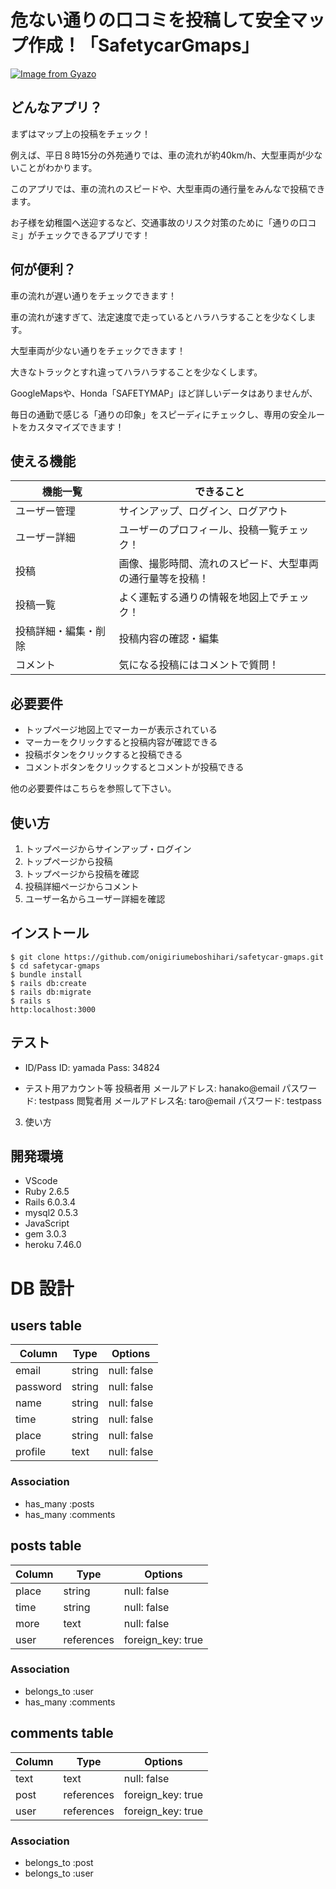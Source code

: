 # 危ない通りの口コミを投稿して安全マップ作成！「SafetycarGmaps」

[![Image from Gyazo](https://i.gyazo.com/92cd25bdff674ef83881ed67fb1b85df.jpg)](https://gyazo.com/92cd25bdff674ef83881ed67fb1b85df)


## どんなアプリ？

まずはマップ上の投稿をチェック！

例えば、平日８時15分の外苑通りでは、車の流れが約40km/h、大型車両が少ないことがわかります。

このアプリでは、車の流れのスピードや、大型車両の通行量をみんなで投稿できます。

お子様を幼稚園へ送迎するなど、交通事故のリスク対策のために「通りの口コミ」がチェックできるアプリです！



## 何が便利？

車の流れが遅い通りをチェックできます！

車の流れが速すぎて、法定速度で走っているとハラハラすることを少なくします。

大型車両が少ない通りをチェックできます！

大きなトラックとすれ違ってハラハラすることを少なくします。

GoogleMapsや、Honda「SAFETYMAP」ほど詳しいデータはありませんが、

毎日の通勤で感じる「通りの印象」をスピーディにチェックし、専用の安全ルートをカスタマイズできます！


## 使える機能

| 機能一覧           | できること                                        |
| ----------------- | --------------------------------------------- |
| ユーザー管理      | サインアップ、ログイン、ログアウト                     |
| ユーザー詳細      | ユーザーのプロフィール、投稿一覧チェック！              |
| 投稿　　　　　　　 | 画像、撮影時間、流れのスピード、大型車両の通行量等を投稿！ |
| 投稿一覧         | よく運転する通りの情報を地図上でチェック！              |
| 投稿詳細・編集・削除 | 投稿内容の確認・編集                             |
| コメント           | 気になる投稿にはコメントで質問！                     |

## 必要要件

- トップページ地図上でマーカーが表示されている
- マーカーをクリックすると投稿内容が確認できる
- 投稿ボタンをクリックすると投稿できる
- コメントボタンをクリックするとコメントが投稿できる

他の必要要件はこちらを参照して下さい。

## 使い方

1. トップページからサインアップ・ログイン
2. トップページから投稿
3. トップページから投稿を確認
4. 投稿詳細ページからコメント
5. ユーザー名からユーザー詳細を確認

## インストール

```
$ git clone https://github.com/onigiriumeboshihari/safetycar-gmaps.git
$ cd safetycar-gmaps
$ bundle install
$ rails db:create
$ rails db:migrate
$ rails s
http:localhost:3000

```

## テスト

- ID/Pass
ID: yamada
Pass: 34824

- テスト用アカウント等
投稿者用
メールアドレス: hanako@email
パスワード: testpass
閲覧者用
メールアドレス名: taro@email
パスワード: testpass
3. 使い方

## 開発環境

- VScode
- Ruby 2.6.5
- Rails 6.0.3.4
- mysql2 0.5.3
- JavaScript
- gem 3.0.3
- heroku 7.46.0

# DB 設計

## users table

| Column             | Type                | Options                 |
|--------------------|---------------------|-------------------------|
| email              | string              | null: false             |
| password           | string              | null: false             |
| name               | string              | null: false             |
| time               | string              | null: false             |
| place              | string              | null: false             |
| profile            | text                | null: false             |

### Association

* has_many :posts
* has_many :comments

## posts table

| Column                              | Type       | Options           |
|-------------------------------------|------------|-------------------|
| place                               | string     | null: false       |
| time                                | string     | null: false       |
| more                                | text       | null: false       |
| user                                | references | foreign_key: true |

### Association

- belongs_to :user
- has_many :comments

## comments table

| Column      | Type       | Options           |
|-------------|------------|-------------------|
| text        | text       | null: false       |
| post        | references | foreign_key: true |
| user        | references | foreign_key: true |

### Association

- belongs_to :post
- belongs_to :user
